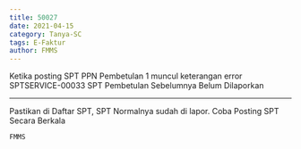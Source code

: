 ```yaml
---
title: 50027
date: 2021-04-15
category: Tanya-SC
tags: E-Faktur
author: FMMS
---
```


Ketika posting SPT PPN Pembetulan 1 muncul keterangan error SPTSERVICE-00033 SPT Pembetulan Sebelumnya Belum Dilaporkan

---

Pastikan di Daftar SPT, SPT Normalnya sudah di lapor. Coba Posting SPT Secara Berkala

`FMMS`
